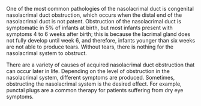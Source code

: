 One of the most common pathologies of the nasolacrimal duct is congenital nasolacrimal duct obstruction, which occurs when the distal end of the nasolacrimal duct is not patent. Obstruction of the nasolacrimal duct is symptomatic in 5% of infants at birth, but most infants present with symptoms 4 to 6 weeks after birth; this is because the lacrimal gland does not fully develop until week 6, and therefore, infants younger than six weeks are not able to produce tears. Without tears, there is nothing for the nasolacrimal system to obstruct.

There are a variety of causes of acquired nasolacrimal duct obstruction that can occur later in life. Depending on the level of obstruction in the nasolacrimal system, different symptoms are produced. Sometimes, obstructing the nasolacrimal system is the desired effect. For example, punctal plugs are a common therapy for patients suffering from dry eye symptoms.